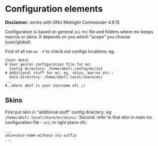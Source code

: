 # Configuration elements
**Disclaimer:** works with *GNU Midnight Commander 4.8.15*.

Configuration is based on general `ini` mc file and folders where mc keeps macros or skins. It depends on you which "scope" you choose (user/global).

First of all run `mc -F` to check out configs locations; eg.
```
[User data]
# User genral configuration file for mc:
  Config directory: /home/abof/.config/mc/ini
# Additional stuff for mc; eg. skins, macros etc.:
  Data directory: /home/abof/.local/share/mc/
...
#..where abof is your username ofc ;)
```

## Skins
First put skin in "additional stuff" config directory; eg: `/home/abof/.local/share/mc/skins/`.
Second: refer to that skin in main mc configuration file - `ini`; in right place ofc:
```
...
skin=skin-name-without-ini-suffix
...
``` 

